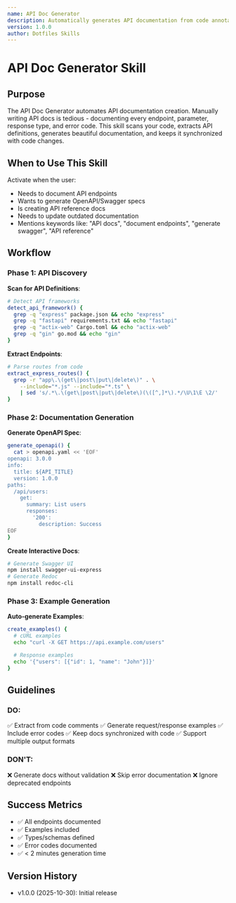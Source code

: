 ```yaml
---
name: API Doc Generator
description: Automatically generates API documentation from code annotations, OpenAPI specs, or live endpoints. Creates interactive docs with examples, types, and error codes. Use when user needs API documentation. Triggers: "generate API docs", "create API documentation", "document endpoints", "API reference"
version: 1.0.0
author: Dotfiles Skills
---
```


# API Doc Generator Skill

## Purpose

The API Doc Generator automates API documentation creation. Manually writing API docs is tedious - documenting every endpoint, parameter, response type, and error code. This skill scans your code, extracts API definitions, generates beautiful documentation, and keeps it synchronized with code changes.

## When to Use This Skill

Activate when the user:
- Needs to document API endpoints
- Wants to generate OpenAPI/Swagger specs
- Is creating API reference docs
- Needs to update outdated documentation
- Mentions keywords like: "API docs", "document endpoints", "generate swagger", "API reference"

## Workflow

### Phase 1: API Discovery

**Scan for API Definitions**:

```bash
# Detect API frameworks
detect_api_framework() {
  grep -q "express" package.json && echo "express"
  grep -q "fastapi" requirements.txt && echo "fastapi"
  grep -q "actix-web" Cargo.toml && echo "actix-web"
  grep -q "gin" go.mod && echo "gin"
}
```

**Extract Endpoints**:

```bash
# Parse routes from code
extract_express_routes() {
  grep -r "app\.\(get\|post\|put\|delete\)" . \
    --include="*.js" --include="*.ts" \
    | sed 's/.*\.\(get\|post\|put\|delete\)(\([^,]*\).*/\U\1\E \2/'
}
```

### Phase 2: Documentation Generation

**Generate OpenAPI Spec**:

```bash
generate_openapi() {
  cat > openapi.yaml << 'EOF'
openapi: 3.0.0
info:
  title: ${API_TITLE}
  version: 1.0.0
paths:
  /api/users:
    get:
      summary: List users
      responses:
        '200':
          description: Success
EOF
}
```

**Create Interactive Docs**:

```bash
# Generate Swagger UI
npm install swagger-ui-express
# Generate Redoc
npm install redoc-cli
```

### Phase 3: Example Generation

**Auto-generate Examples**:

```bash
create_examples() {
  # cURL examples
  echo "curl -X GET https://api.example.com/users"

  # Response examples
  echo '{"users": [{"id": 1, "name": "John"}]}'
}
```

## Guidelines

### DO:
✅ Extract from code comments
✅ Generate request/response examples
✅ Include error codes
✅ Keep docs synchronized with code
✅ Support multiple output formats

### DON'T:
❌ Generate docs without validation
❌ Skip error documentation
❌ Ignore deprecated endpoints

## Success Metrics

- ✅ All endpoints documented
- ✅ Examples included
- ✅ Types/schemas defined
- ✅ Error codes documented
- ✅ < 2 minutes generation time

## Version History

- v1.0.0 (2025-10-30): Initial release

